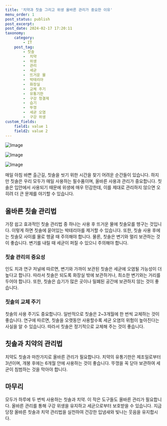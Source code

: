 ```yaml
---
title: '치약과 칫솔 그리고 위생 올바른 관리가 중요한 이유'
menu_order: 1
post_status: publish
post_excerpt: 
post_date: 2024-02-17 17:20:11
taxonomy:
    category:
        - IT
    post_tag:
        - 칫솔
        -  치약
        -  위생
        -  관리
        -  세균
        -  뜨거운 물
        -  박테리아
        -  화장실
        -  교체 주기
        -  유통기한
        -  구강 청결제
        -  습기
        -  뚜껑
        -  세균 오염
        -  구강 위생
custom_fields:
    field1: value 1
    field2: value 2
---
```


![Image](https://imgnews.pstatic.net/image/016/2024/02/11/20240208050071_0_20240211105201082.jpg?type=w647)

![Image](https://imgnews.pstatic.net/image/016/2024/02/11/20240208050072_0_20240211105201085.jpg?type=w647)

![Image](https://imgnews.pstatic.net/image/016/2024/02/11/20240208050073_0_20240211105201089.jpg?type=w647)

매일 아침 바쁜 출근길, 칫솔을 씻기 위한 시간을 찾기 어려운 순간들이 있습니다. 하지만 칫솔은 우리 모두가 매일 사용하는 필수품이며, 올바른 사용과 관리가 중요합니다. 칫솔은 입안에서 사용되기 때문에 위생에 매우 민감한데, 이를 제대로 관리하지 않으면 오히려 더 큰 문제를 야기할 수 있습니다.
## 올바른 칫솔 관리법
가장 쉽고 효과적인 칫솔 관리법 중 하나는 사용 후 뜨거운 물에 칫솔모를 헹구는 것입니다. 이렇게 하면 칫솔에 묻어있는 박테리아를 제거할 수 있습니다. 또한, 칫솔 사용 후에는 칫솔모 사이를 물로 헹굴 때 주의해야 합니다. 물론, 칫솔은 변기와 멀리 보관하는 것이 좋습니다. 변기를 내릴 때 세균이 퍼질 수 있으니 주의해야 합니다.
### 칫솔 관리의 중요성
인도 치과 연구 저널에 따르면, 변기와 가까이 보관된 칫솔은 세균에 오염될 가능성이 더 높다고 합니다. 따라서 칫솔은 되도록 화장실 밖에 보관하거나, 최소한 변기와는 거리를 두어야 합니다. 또한, 칫솔은 습기가 많은 곳이나 밀폐된 공간에 보관하지 않는 것이 좋습니다.
### 칫솔의 교체 주기
칫솔의 사용 주기도 중요합니다. 일반적으로 칫솔은 2~3개월에 한 번씩 교체하는 것이 좋습니다. 연구에 따르면, 칫솔을 오랫동안 사용할수록 세균 오염의 위험이 높아진다는 사실을 알 수 있습니다. 따라서 칫솔은 정기적으로 교체해 주는 것이 좋습니다.
## 칫솔과 치약의 관리법
치약도 칫솔과 마찬가지로 올바른 관리가 필요합니다. 치약의 유통기한은 제조일로부터 3년이며, 개봉 후에는 6개월 안에 사용하는 것이 좋습니다. 뚜껑을 꼭 닫아 보관하여 세균이 침범하는 것을 막아야 합니다. 
## 마무리
모두가 하루에 두 번씩 사용하는 칫솔과 치약. 이 작은 도구들도 올바른 관리가 필요합니다. 올바른 관리를 통해 구강 위생을 유지하고 세균으로부터 보호받을 수 있습니다. 지금 당장 올바른 칫솔과 치약 관리법을 실천하여 건강한 입냄새와 빛나는 웃음을 유지합시다.
